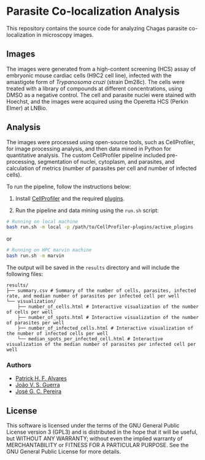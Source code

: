 # Parasite Co-localization Analysis

This repository contains the source code for analyzing Chagas parasite co-localization in microscopy images.

## Images

The images were generated from a high-content screening (HCS) assay of embryonic mouse cardiac cells (H9C2 cell line), infected with the amastigote form of *Trypanosoma cruzi* (strain Dm28c). The cells were treated with a library of compounds at different concentrations, using DMSO as a negative control. The cell and parasite nuclei were stained with Hoechst, and the images were acquired using the Operetta HCS (Perkin Elmer) at LNBio.

## Analysis

The images were processed using open-source tools, such as CellProfiler, for image processing analysis, and then data mined in Python for quantitative analysis. The custom CellProfiler pipeline included pre-processing, segmentation of nuclei, cytoplasm, and parasites, and calculation of metrics (number of parasites per cell and number of infected cells).

To run the pipeline, follow the instructions below:

1. Install [CellProfiler](https://cellprofiler.org/releases/) and the required [plugins](https://github.com/cnpem/lnbio-bioimage-analysis/blob/main/cellprofiler/INSTALLATION.md#cellprofiler-plugins).

2. Run the pipeline and data mining using the `run.sh` script:

```bash
# Running on local machine
bash run.sh -m local -p /path/to/CellProfiler-plugins/active_plugins
```

or

```bash
# Running on HPC marvin machine
bash run.sh -m marvin
```

The output will be saved in the `results` directory and will include the following files:

```plaintext
results/
├── summary.csv # Summary of the number of cells, parasites, infected rate, and median number of parasites per infected cell per well
└── visualization/
    ├── number_of_cells.html # Interactive visualization of the number of cells per well
    ├── number_of_spots.html # Interactive visualization of the number of parasites per well
    ├── number_of_infected_cells.html # Interactive visualization of the number of infected cells per well
    └── median_spots_per_infected_cell.html # Interactive visualization of the median number of parasites per infected cell per well
```

### Authors

- [Patrick H. F. Alvares](https://github.com/PatrickHFA)
- [João V. S. Guerra](https://github.com/jvsguerra)
- [José G. C. Pereira](https://github.com/zgcarvalho)

## License

This software is licensed under the terms of the GNU General Public License version 3 (GPL3) and is distributed in the hope that it will be useful, but WITHOUT ANY WARRANTY; without even the implied warranty of MERCHANTABILITY or FITNESS FOR A PARTICULAR PURPOSE. See the GNU General Public License for more details.

